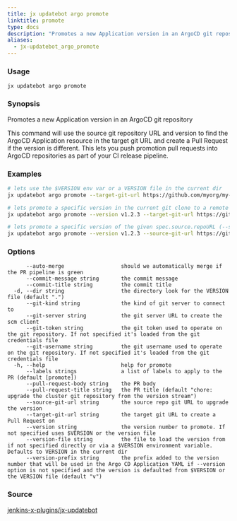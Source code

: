 ```yaml
---
title: jx updatebot argo promote
linktitle: promote
type: docs
description: "Promotes a new Application version in an ArgoCD git repository"
aliases:
  - jx-updatebot_argo_promote
---
```


### Usage

```
jx updatebot argo promote
```

### Synopsis

Promotes a new Application version in an ArgoCD git repository

This command will use the source git repository URL and version to find the ArgoCD Application resource in the target git URL and create a Pull Request if the version is different. This lets you push promotion pull requests into ArgoCD repositories as part of your CI release pipeline.

### Examples

  ```bash
  # lets use the $VERSION env var or a VERSION file in the current dir
  jx updatebot argo promote --target-git-url https://github.com/myorg/my-argo-repo.git
  
  # lets promote a specific version in the current git clone to a remote repo
  jx updatebot argo promote --version v1.2.3 --target-git-url https://github.com/myorg/my-argo-repo.git
  
  # lets promote a specific version of the given spec.source.repoURL (--source-git-url)
  jx updatebot argo promote --version v1.2.3 --source-git-url https://github.com/myorg/my-chart-repo.git --target-git-url https://github.com/myorg/my-argo-repo.git

  ```

### Options

```
      --auto-merge                  should we automatically merge if the PR pipeline is green
      --commit-message string       the commit message
      --commit-title string         the commit title
  -d, --dir string                  the directory look for the VERSION file (default ".")
      --git-kind string             the kind of git server to connect to
      --git-server string           the git server URL to create the scm client
      --git-token string            the git token used to operate on the git repository. If not specified it's loaded from the git credentials file
      --git-username string         the git username used to operate on the git repository. If not specified it's loaded from the git credentials file
  -h, --help                        help for promote
      --labels strings              a list of labels to apply to the PR (default [promote])
      --pull-request-body string    the PR body
      --pull-request-title string   the PR title (default "chore: upgrade the cluster git repository from the version stream")
      --source-git-url string       the source repo git URL to upgrade the version
      --target-git-url string       the target git URL to create a Pull Request on
      --version string              the version number to promote. If not specified uses $VERSION or the version file
      --version-file string         the file to load the version from if not specified directly or via a $VERSION environment variable. Defaults to VERSION in the current dir
      --version-prefix string       the prefix added to the version number that will be used in the Argo CD Application YAML if --version option is not specified and the version is defaulted from $VERSION or the VERSION file (default "v")
```

### Source

[jenkins-x-plugins/jx-updatebot](https://github.com/jenkins-x-plugins/jx-updatebot)

